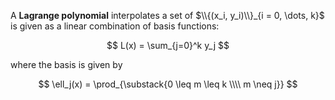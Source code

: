 A **Lagrange polynomial** interpolates a set of $\\{(x_i, y_i)\\}_{i = 0, \dots, k}$ is given as a linear combination of basis functions:

$$
L(x) = \sum_{j=0}^k y_j
$$


where the basis is given by

$$
\ell_j(x) = \prod_{\substack{0 \leq m \leq k \\\\ m \neq j}}
$$